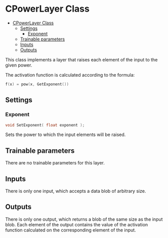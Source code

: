# CPowerLayer Class

<!-- TOC -->

- [CPowerLayer Class](#cpowerlayer-class)
    - [Settings](#settings)
        - [Exponent](#exponent)
    - [Trainable parameters](#trainable-parameters)
    - [Inputs](#inputs)
    - [Outputs](#outputs)

<!-- /TOC -->

This class implements a layer that raises each element of the input to the given power.

The activation function is calculated according to the formula:

```c++
f(x) = pow(x, GetExponent())
```

## Settings

### Exponent

```c++
void SetExponent( float exponent );
```

Sets the power to which the input elements will be raised.

## Trainable parameters

There are no trainable parameters for this layer.

## Inputs

There is only one input, which accepts a data blob of arbitrary size.

## Outputs

There is only one output, which returns a blob of the same size as the input blob. Each element of the output contains the value of the activation function calculated on the corresponding element of the input.
